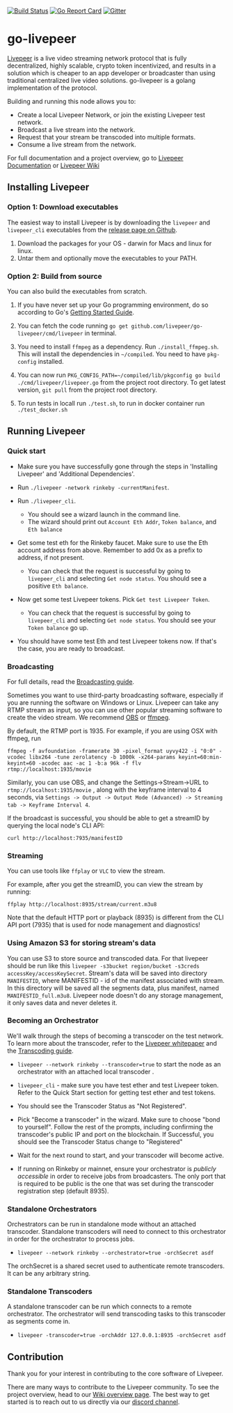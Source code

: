 [![Build Status](https://circleci.com/gh/livepeer/go-livepeer.svg?style=shield&circle-token=e33534f6f4e2a6af19bb1596d7b72767a246cbab)](https://circleci.com/gh/livepeer/go-livepeer/tree/master)
[![Go Report Card](https://goreportcard.com/badge/github.com/livepeer/go-livepeer)](https://goreportcard.com/report/github.com/livepeer/go-livepeer)
[![Gitter](https://img.shields.io/gitter/room/nwjs/nw.js.svg)](https://gitter.im/livepeer/Lobby)

# go-livepeer
[Livepeer](https://livepeer.org) is a live video streaming network protocol that is fully decentralized, highly scalable, crypto token incentivized, and results in a solution which is cheaper to an app developer or broadcaster than using traditional centralized live video solutions.  go-livepeer is a golang implementation of the protocol.

Building and running this node allows you to:

* Create a local Livepeer Network, or join the existing Livepeer test network.
* Broadcast a live stream into the network.
* Request that your stream be transcoded into multiple formats.
* Consume a live stream from the network.

For full documentation and a project overview, go to
[Livepeer Documentation](http://livepeer.readthedocs.io/en/latest/index.html) or [Livepeer Wiki](https://github.com/livepeer/wiki/wiki)

## Installing Livepeer
### Option 1: Download executables
The easiest way to install Livepeer is by downloading the `livepeer` and `livepeer_cli` executables from the [release page on Github](https://github.com/livepeer/go-livepeer/releases). 

1. Download the packages for your OS - darwin for Macs and linux for linux.
2. Untar them and optionally move the executables to your PATH.

### Option 2: Build from source
You can also build the executables from scratch.

1. If you have never set up your Go programming environment, do so according to Go's [Getting Started Guide](https://golang.org/doc/install).

2. You can fetch the code running `go get github.com/livepeer/go-livepeer/cmd/livepeer` in terminal.

3. You need to install `ffmpeg` as a dependency.  Run `./install_ffmpeg.sh`.  This will install the dependencies in `~/compiled`.  You need to have `pkg-config` installed.

4. You can now run `PKG_CONFIG_PATH=~/compiled/lib/pkgconfig go build ./cmd/livepeer/livepeer.go` from the project root directory. To get latest version, `git pull` from the project root directory.

5. To run tests in locall run `./test.sh`, to run in docker container run `./test_docker.sh`

## Running Livepeer

### Quick start
- Make sure you have successfully gone through the steps in 'Installing Livepeer' and 'Additional Dependencies'.

- Run `./livepeer -network rinkeby -currentManifest`.

- Run `./livepeer_cli`.
  * You should see a wizard launch in the command line.
  * The wizard should print out `Account Eth Addr`, `Token balance`, and `Eth balance`

- Get some test eth for the Rinkeby faucet. Make sure to use the Eth account address from above. Remember to add 0x as a prefix to address, if not present.
  * You can check that the request is successful by going to `livepeer_cli` and selecting `Get node status`. You should see a positive `Eth balance`.

- Now get some test Livepeer tokens. Pick `Get test Livepeer Token`.
  * You can check that the request is successful by going to `livepeer_cli` and selecting `Get node status`. You should see your `Token balance` go up.

- You should have some test Eth and test Livepeer tokens now.  If that's the case, you are ready to broadcast.


### Broadcasting

For full details, read the [Broadcasting guide](http://livepeer.readthedocs.io/en/latest/broadcasting.html).

Sometimes you want to use third-party broadcasting software, especially if you are running the software on Windows or Linux. Livepeer can take any RTMP stream as input, so you can use other popular streaming software to create the video stream. We recommend [OBS](https://obsproject.com/download) or [ffmpeg](https://www.ffmpeg.org/).

By default, the RTMP port is 1935.  For example, if you are using OSX with ffmpeg, run

`ffmpeg -f avfoundation -framerate 30 -pixel_format uyvy422 -i "0:0" -vcodec libx264 -tune zerolatency -b 1000k -x264-params keyint=60:min-keyint=60 -acodec aac -ac 1 -b:a 96k -f flv rtmp://localhost:1935/movie`

Similarly, you can use OBS, and change the Settings->Stream->URL to `rtmp://localhost:1935/movie` , along with the keyframe interval to 4 seconds, via `Settings -> Output -> Output Mode (Advanced) -> Streaming tab -> Keyframe Interval 4`.

If the broadcast is successful, you should be able to get a streamID by querying the local node's CLI API:

`curl http://localhost:7935/manifestID`

### Streaming

You can use tools like `ffplay` or `VLC` to view the stream.

For example, after you get the streamID, you can view the stream by running:

`ffplay http://localhost:8935/stream/current.m3u8`

Note that the default HTTP port or playback (8935) is different from the CLI API port (7935) that is used for node management and diagnostics!

### Using Amazon S3 for storing stream's data

You can use S3 to store source and transcoded data.
For that livepeer should be run like this `livepeer -s3bucket region/bucket -s3creds accessKey/accessKeySecret`. Stream's data will be saved into directory `MANIFESTID`, where MANIFESTID - id of the manifest associated with stream. In this directory will be saved all the segments data, plus manifest, named `MANIFESTID_full.m3u8`.
Livepeer node doesn't do any storage management, it only saves data and never deletes it.

### Becoming an Orchestrator

We'll walk through the steps of becoming a transcoder on the test network.  To learn more about the transcoder, refer to the [Livepeer whitepaper](https://github.com/livepeer/wiki/blob/master/WHITEPAPER.md) and the [Transcoding guide](http://livepeer.readthedocs.io/en/latest/transcoding.html).

- `livepeer --network rinkeby --transcoder=true` to start the node as an orchestrator with an attached local transcoder .

- `livepeer_cli` - make sure you have test ether and test Livepeer token.  Refer to the Quick Start section for getting test ether and test tokens.

- You should see the Transcoder Status as "Not Registered".

- Pick "Become a transcoder" in the wizard.  Make sure to choose "bond to yourself".  Follow the rest of the prompts, including confirming the transcoder's public IP and port on the blockchain. If Successful, you should see the Transcoder Status change to "Registered"

- Wait for the next round to start, and your transcoder will become active.

- If running on Rinkeby or mainnet, ensure your orchestrator is *publicly accessible* in order to receive jobs from broadcasters. The only port that is required to be public is the one that was set during the transcoder registration step (default 8935).

### Standalone Orchestrators

Orchestrators can be run in standalone mode without an attached transcoder. Standalone transcoders will need to connect to this orchestrator in order for the orchestrator to process jobs.

- `livepeer --network rinkeby --orchestrator=true -orchSecret asdf`

The orchSecret is a shared secret used to authenticate remote transcoders. It can be any arbitrary string.

### Standalone Transcoders

A standalone transcoder can be run which connects to a remote orchestrator. The orchestrator will send transcoding tasks to this transcoder as segments come in.

- `livepeer -transcoder=true -orchAddr 127.0.0.1:8935 -orchSecret asdf`

## Contribution
Thank you for your interest in contributing to the core software of Livepeer.

There are many ways to contribute to the Livepeer community. To see the project overview, head to our [Wiki overview page](https://github.com/livepeer/wiki/wiki/Project-Overview). The best way to get started is to reach out to us directly via our [discord channel](https://discord.gg/q6XrfwN).
